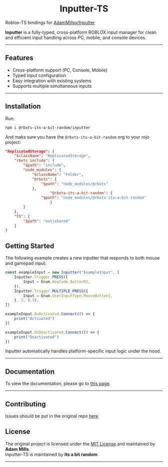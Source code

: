 <h1 align="center"> Inputter-TS </h1>

Roblox-TS bindings for [AdamMillsy/Inputter](https://github.com/AdamMillsy/Inputter)

**Inputter** is a fully-typed, cross-platform ROBLOX input manager for clean and efficient input handling across PC, mobile, and console devices.

---

## Features

- Cross-platform support (PC, Console, Mobile)  
- Typed input configuration  
- Easy integration with existing systems  
- Supports multiple simultaneous inputs  

---

## Installation

Run:
```
npm i @rbxts-its-a-bit-random/inputter
```

And maks sure you have the `@rbxts-its-a-bit-random` org to your rojo project:
```json
"ReplicatedStorage": {
	"$className": "ReplicatedStorage",
	"rbxts_include": {
		"$path": "include",
		"node_modules": {
			"$className": "Folder",
			"@rbxts": {
				"$path": "node_modules/@rbxts"
			},
            		"@rbxts-its-a-bit-random": {
				"$path": "node_modules/@rbxts-its-a-bit-random"
            		}
		}
	},
	"TS": {
		"$path": "out/shared"
	}
}
```

## Getting Started

The following example creates a new inputter that responds to both mouse and gamepad input:

```ts
const exampleInput = new Inputter("ExampleInput", [
    Inputter.Trigger.PRESS({
        Input = Enum.KeyCode.ButtonR2,
    }),
    Inputter.Trigger.MULTIPLE_PRESS({
        Input = Enum.UserInputType.MouseButton1,
    }, 2, 0.3),
])

exampleInput.OnActivated.Connect(() => {
    print("Activated")
})

exampleInput.OnDeactivated.Connect(() => {
    print("Deactivated")
})
```

Inputter automatically handles platform-specific input logic under the hood.

---

## Documentation

To view the documentation, please go to [this page](https://adammillsy.github.io/Inputter/).

---

## Contributing

Issues should be put in the original repo [here](https://github.com/AdamMillsy/Inputter/Issues)

## License

The original project is licensed under the [MIT License](https://choosealicense.com/licenses/mit/) and maintained by **Adam Mills**.  
Inputter-TS is maintained by **Its a bit random**

---


